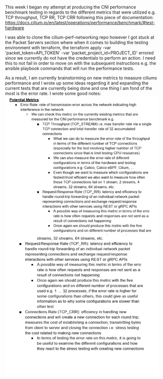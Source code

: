 This week I began my attempt at producing the CNI performance benchmark testing in regards 
to the different metrics that were utilized e.g. TCP throughput, TCP RR, TCP CRR 
following this piece of documentation: https://docs.cilium.io/en/latest/operations/performance/benchmark/#test-hardware

I was able to clone the cilium-perf-networking repo however I got stuck at the Packet Servers section where when it comes 
to building the testing environment with terraform, the terraform apply -var 'packet_token=API_TOKEN' -var 'packet_project_id=PROJECT_ID'
errored since we currently do not have the credentials to perform an action. I need this to not fail in order to move on with the 
subsequent instructions e.g. the ansible playbook commands that will run the performance tests. 

As a result, I am currently brainstorming on new metrics to measure ciliums performance and I wrote up some ideas regarding it 
and expanding the current tests that are currently being done and one thing I am fond of the most is the error rate. I wrote some 
good notes: 
![alt text](image.png)
![alt text](image-1.png)